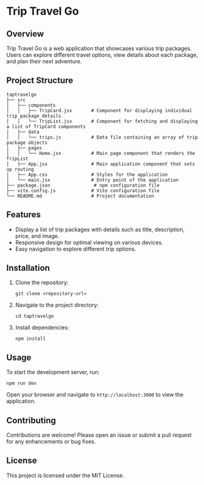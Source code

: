 # Trip Travel Go

## Overview
Trip Travel Go is a web application that showcases various trip packages. Users can explore different travel options, view details about each package, and plan their next adventure.

## Project Structure
```
taptravelgo
├── src
│   ├── components
│   │   ├── TripCard.jsx       # Component for displaying individual trip package details
│   │   └── TripList.jsx       # Component for fetching and displaying a list of TripCard components
│   ├── data
│   │   └── trips.js           # Data file containing an array of trip package objects
│   ├── pages
│   │   └── Home.jsx           # Main page component that renders the TripList
│   ├── App.jsx                # Main application component that sets up routing
│   ├── App.css                # Styles for the application
│   └── main.jsx               # Entry point of the application
├── package.json                # npm configuration file
├── vite.config.js             # Vite configuration file
└── README.md                  # Project documentation
```

## Features
- Display a list of trip packages with details such as title, description, price, and image.
- Responsive design for optimal viewing on various devices.
- Easy navigation to explore different trip options.

## Installation
1. Clone the repository:
   ```
   git clone <repository-url>
   ```
2. Navigate to the project directory:
   ```
   cd taptravelgo
   ```
3. Install dependencies:
   ```
   npm install
   ```

## Usage
To start the development server, run:
```
npm run dev
```
Open your browser and navigate to `http://localhost:3000` to view the application.

## Contributing
Contributions are welcome! Please open an issue or submit a pull request for any enhancements or bug fixes.

## License
This project is licensed under the MIT License.
